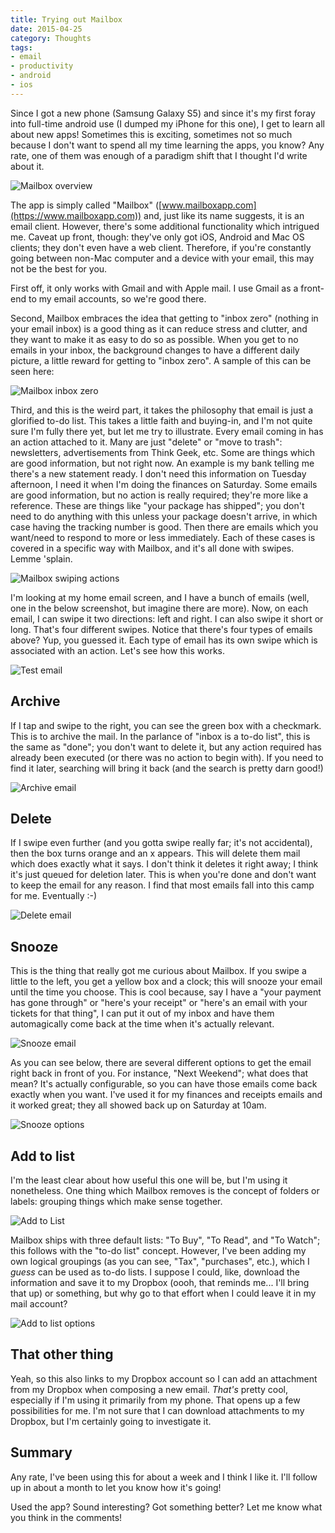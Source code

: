 ```yaml
---
title: Trying out Mailbox
date: 2015-04-25
category: Thoughts
tags: 
- email
- productivity
- android
- ios
---
```


Since I got a new phone (Samsung Galaxy S5) and since it's my first foray into full-time android use (I dumped my iPhone
for this one), I get to learn all about new apps! Sometimes this is exciting, sometimes not so much because I don't want
to spend all my time learning the apps, you know? Any rate, one of them was enough of a paradigm shift that I thought
I'd write about it. 

![Mailbox overview](/assets/img/posts/trying-out-mailbox/mailbox_overview.jpg)

The app is simply called
"Mailbox" ([www.mailboxapp.com](https://www.mailboxapp.com)) and, just like its name suggests, it is an email client. However,
there's some additional functionality which intrigued me. Caveat up front, though: they've only got iOS, Android and
Mac OS clients; they don't even have a web client. Therefore, if you're constantly going between non-Mac computer and
a device with your email, this may not be the best for you.

First off, it only works with Gmail and with Apple mail. I use Gmail as a front-end to my email accounts, so we're good
there.

Second, Mailbox embraces the idea that getting to "inbox zero" (nothing in your email inbox) is a good thing as it can
reduce stress and clutter, and they want to make it as easy to do so as possible. When you get to no emails in your
inbox, the background changes to have a different daily picture, a little reward for getting to "inbox zero". A sample
of this can be seen here:

![Mailbox inbox zero](/assets/img/posts/trying-out-mailbox/mailbox_inbox_zero.jpg)

Third, and this is the weird part, it takes the philosophy that email is just a glorified to-do list. This takes a
little faith and buying-in, and I'm not quite sure I'm fully there yet, but let me try to illustrate. Every email coming
in has an action attached to it. Many are just "delete" or "move to trash": newsletters, advertisements from Think Geek,
etc. Some are things which are good information, but not right now. An example is my bank telling me there's a new
statement ready. I don't need this information on Tuesday afternoon, I need it when I'm doing the finances on Saturday.
Some emails are good information, but no action is really required; they're more like a reference. These are things like
"your package has shipped"; you don't need to do anything with this unless your package doesn't arrive, in which case
having the tracking number is good. Then there are emails which you want/need to respond to more or less immediately.
Each of these cases is covered in a specific way with Mailbox, and it's all done with swipes. Lemme 'splain.

![Mailbox swiping actions](/assets/img/posts/trying-out-mailbox/mailbox_actions.jpg)

I'm looking at my home email screen, and I have a bunch of emails (well, one in the below screenshot, but imagine there
are more). Now, on each email, I can swipe it two directions: left and right. I can also swipe it short or long. That's
four different swipes. Notice that there's four types of emails above? Yup, you guessed it. Each type of email has its
own swipe which is associated with an action. Let's see how this works.

![Test email](/assets/img/posts/trying-out-mailbox/mailbox_new_mail.jpg)

## Archive

If I tap and swipe to the right, you can see the green box with a checkmark. This is to archive the mail. In the
parlance of "inbox is a to-do list", this is the same as "done"; you don't want to delete it, but any action required
has already been executed (or there was no action to begin with). If you need to find it later, searching will bring it
back (and the search is pretty darn good!)

![Archive email](/assets/img/posts/trying-out-mailbox/mailbox_archive.jpg)

## Delete

If I swipe even further (and you gotta swipe really far; it's not accidental), then the box turns orange and an x appears.
This will delete them mail which does exactly what it says. I don't think it deletes it right away; I think it's just
queued for deletion later. This is when you're done and don't want to keep the email for any reason. I find that most
emails fall into this camp for me. Eventually :-)

![Delete email](/assets/img/posts/trying-out-mailbox/mailbox_delete.jpg)

## Snooze

This is the thing that really got me curious about Mailbox. If you swipe a little to the left, you get a yellow box and 
a clock; this will snooze your email until the time you choose. This is cool because, say I have a "your payment has
gone through" or "here's your receipt" or "here's an email with your tickets for that thing", I can put it out of my
inbox and have them automagically come back at the time when it's actually relevant.

![Snooze email](/assets/img/posts/trying-out-mailbox/mailbox_snooze.jpg)

As you can see below, there are several different options to get the email right back in front of you. For instance, "Next
Weekend"; what does that mean? It's actually configurable, so you can have those emails come back exactly when you want.
I've used it for my finances and receipts emails and it worked great; they all showed back up on Saturday at 10am.

![Snooze options](/assets/img/posts/trying-out-mailbox/mailbox_snooze_options.jpg)

## Add to list

I'm the least clear about how useful this one will be, but I'm using it nonetheless. One thing which Mailbox removes is
the concept of folders or labels: grouping things which make sense together.

![Add to List](/assets/img/posts/trying-out-mailbox/mailbox_add_to_list.jpg)

Mailbox ships with three default lists:
"To Buy", "To Read", and "To Watch"; this follows with the "to-do list" concept. However, I've been adding my own logical
groupings (as you can see, "Tax", "purchases", etc.), which I _guess_ can be used as to-do lists. I suppose I could,
like, download the information and save it to my Dropbox (oooh, that reminds me... I'll bring that up) or something, but
why go to that effort when I could leave it in my mail account?

![Add to list options](/assets/img/posts/trying-out-mailbox/mailbox_list_options.jpg)

## That other thing

Yeah, so this also links to my Dropbox account so I can add an attachment from my Dropbox when composing a new email.
_That's_ pretty cool, especially if I'm using it primarily from my phone. That opens up a few possibilities for me. I'm
 not sure that I can download attachments to my Dropbox, but I'm certainly going to investigate it.
 
## Summary

Any rate, I've been using this for about a week and I think I like it. I'll follow up in about a month to let you know
how it's going!

Used the app? Sound interesting? Got something better? Let me know what you think in the comments!

